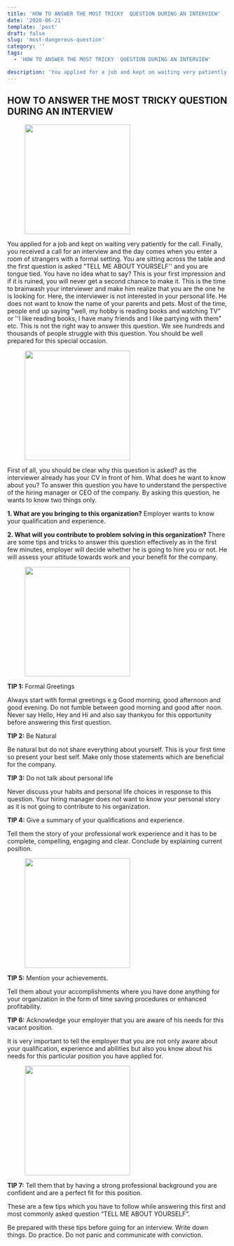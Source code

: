 ```yaml
---
title: 'HOW TO ANSWER THE MOST TRICKY  QUESTION DURING AN INTERVIEW'
date: '2020-06-21'
template: 'post'
draft: false
slug: 'most-dangerous-question'
category: ''
tags:
  - 'HOW TO ANSWER THE MOST TRICKY  QUESTION DURING AN INTERVIEW'

description: 'You applied for a job and kept on waiting very patiently for the call. Finally, you received a call for an interview and the day comes when you enter a room of strangers with a formal setting. You are sitting across the table and the first question is asked... '
---
```


## HOW TO ANSWER THE MOST TRICKY QUESTION DURING AN INTERVIEW

<figure class="float-right" style="width: 240px" height="150px">
	<img class="rounded-img" src="/media/dangerous-question/building.png"  style="width: 240px; height:250px"  alt="">
	<!-- <figcaption>The origin of superfood</figcaption> -->
</figure>

You applied for a job and kept on waiting very patiently for the call. Finally, you received a call for an interview and the day comes when you enter a room of strangers with a formal setting. You are sitting across the table and the first question is asked "TELL ME ABOUT YOURSELF'' and you are tongue tied. You have no idea what to say? This is your first impression and if it is ruined, you will never get a second chance to make it. This is the time to brainwash your interviewer and make him realize that you are the one he is looking for.
Here, the interviewer is not interested in your personal life. He does not want to know the name of your parents and pets. Most of the time, people end up saying "well, my hobby is reading books and watching TV" or ''I like reading books, I have many friends and I like partying with them" etc. This is not the right way to answer this question. We see hundreds and thousands of people struggle with this question. You should be well prepared for this special occasion.

<figure class="float-right" style="width: 240px" height="150px">
	<img  src="/media/dangerous-question/test.png"  style="width: 240px; height:250px"  alt="">
	<!-- <figcaption>The origin of superfood</figcaption> -->
</figure>

First of all, you should be clear why this question is asked? as the interviewer already has your CV in front of him. What does he want to know about you? To answer this question you have to understand the perspective of the hiring manager or CEO of the company. By asking this question, he wants to know two things only.

**1. What are you bringing to this organization?** Employer wants to know your qualification and experience.

**2. What will you contribute to problem solving in this organization?**
There are some tips and tricks to answer this question effectively as in the first few minutes, employer will decide whether he is going to hire you or not. He will assess your attitude towards work and your benefit for the company.

<figure class="float-right" style="width: 240px" height="150px">
	<img  src="/media/dangerous-question/class.png"  style="width: 240px; height:250px"  alt="">
	<!-- <figcaption>The origin of superfood</figcaption> -->
</figure>

**TIP 1:** Formal Greetings

Always start with formal greetings e.g Good morning, good afternoon and good evening. Do not fumble between good morning and good after noon. Never say Hello, Hey and Hi and also say thankyou for this opportunity before answering this first question.

**TIP 2:** Be Natural

Be natural but do not share everything about yourself. This is your first time so present your best self. Make only those statements which are beneficial for the company.

**TIP 3:** Do not talk about personal life

Never discuss your habits and personal life choices in response to this question. Your hiring manager does not want to know your personal story as it is not going to contribute to his organization.

**TIP 4:** Give a summary of your qualifications and experience.

Tell them the story of your professional work experience and it has to be complete, compelling, engaging and clear. Conclude by explaining current position.

<figure class="float-right" style="width: 240px" height="150px">
	<img class="rounded-img"  src="/media/dangerous-question/interview.png"  style="width: 240px; height:250px"  alt="">
	<!-- <figcaption>The origin of superfood</figcaption> -->
</figure>

**TIP 5:** Mention your achievements.

Tell them about your accomplishments where you have done anything for your organization in the form of time saving procedures or enhanced profitability.

**TIP 6:** Acknowledge your employer that you are aware of his needs for this vacant position.

It is very important to tell the employer that you are not only aware about your qualification, experience and abilities but also you know about his needs for this particular position you have applied for.

<figure class="float-right" style="width: 240px" height="150px">
	<img  src="/media/dangerous-question/evaluation.png"  style="width: 240px; height:250px"  alt="">
	<!-- <figcaption>The origin of superfood</figcaption> -->
</figure>

**TIP 7:** Tell them that by having a strong professional background you are confident and are a perfect fit for this position.

These are a few tips which you have to follow while answering this first and most commonly asked question “TELL ME ABOUT YOURSELF”.

Be prepared with these tips before going for an interview. Write down things. Do practice. Do not panic and communicate with conviction.

